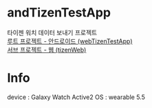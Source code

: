 # andTizenTestApp
타이젠 워치 데이터 보내기 프로젝트</br>
[루트 프로젝트 - 안드로이드 (webTizenTestApp)](https://github.com/duduldy/webTizenTestApp)</br>
[서브 프로젝트 - 웹 (tizenWeb)](https://github.com/duduldy/tizenWeb)

# Info
device : Galaxy Watch Active2
OS : wearable 5.5
